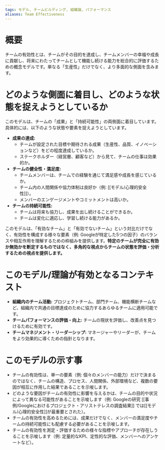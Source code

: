 ```yaml
---
tags: モデル, チームビルディング, 組織論, パフォーマンス
aliases: Team Effectiveness
---
```


# 概要

チームの有効性とは、チームがその目的を達成し、チームメンバーの幸福や成長に貢献し、将来にわたってチームとして機能し続ける能力を総合的に評価するための概念モデルです。単なる「生産性」だけでなく、より多面的な側面を含みます。

# どのような側面に着目し、どのような状態を捉えようとしているか

このモデルは、チームの「成果」と「持続可能性」の両側面に着目しています。具体的には、以下のような状態や要素を捉えようとしています。

* **成果の達成:**
    * チームが設定された目標や期待される成果（生産性、品質、イノベーションなど）をどの程度達成しているか。
    * ステークホルダー（経営層、顧客など）から見て、チームの仕事は効果的か。
* **チームの健全性・満足度:**
    * チームメンバーは、チームでの経験を通じて満足感や成長を感じているか。
    * チーム内の人間関係や協力体制は良好か（例: [[モデル/心理的安全性]]）。
    * メンバーのエンゲージメントやコミットメントは高いか。
* **チームの持続可能性:**
    * チームは将来も協力し、成果を出し続けることができるか。
    * チームは変化に適応し、学習し続ける能力があるか。

このモデルは、「有効なチーム」と「有効でないチーム」という対比だけでなく、有効性を構成する様々な要素（例: Googleが特定した5つの因子）のバランスや相互作用を理解するための枠組みを提供します。**特定のチームが完全に有効か無効かを断定するものではなく、多角的な視点からチームの状態を評価・分析するための視点を提供します。**

# このモデル/理論が有効となるコンテキスト

* **組織内のチーム活動:** プロジェクトチーム、部門チーム、機能横断チームなど、組織内で共通の目標達成のために協力するあらゆるチームに適用可能です。
* **チームパフォーマンスの評価・向上:** チームの現状を評価し、改善点を見つけるために有効です。
* **チームマネジメント・リーダーシップ:** マネージャーやリーダーが、チームをより効果的に導くための指針となります。

# このモデルの示す事

* チームの有効性は、単一の要素（例: 個々のメンバーの能力）だけで決まるのではなく、チームの構造、プロセス、人間関係、外部環境など、複数の要因が相互に作用した結果であることを示唆します。
* どのような要因がチームの有効性に影響を与えるかは、チームの目的や状況によって異なる可能性があることを示唆します（例: Googleの研究 [[事例/Googleにおけるプロジェクト・アリストテレスの調査結果]] では[[モデル/心理的安全性]]が最重要とされた）。
* チームの有効性を高めるためには、成果だけでなく、メンバーの満足度やチームの持続可能性にも配慮する必要があることを示唆します。
* チームの有効性を測定・評価するための様々な指標やアプローチが存在しうることを示唆します（例: 定量的なKPI、定性的な評価、メンバーへのアンケートなど）。

